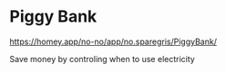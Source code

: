# Piggy Bank
https://homey.app/no-no/app/no.sparegris/PiggyBank/

Save money by controling when to use electricity
